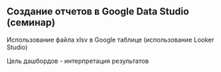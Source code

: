 ## Создание отчетов в Google Data Studio (семинар)

Использование файла xlsv в Google таблице (использование Looker Studio)

Цель дашбордов - интерпретация результатов
